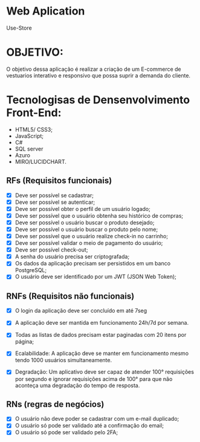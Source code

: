 # Web Aplication 

Use-Store

# OBJETIVO:

O objetivo dessa aplicação é realizar a criação de um E-commerce de vestuarios interativo e responsivo que possa suprir a demanda do cliente.

# Tecnologisas de Densenvolvimento Front-End:

- HTML5/ CSS3;
- JavaScript;
- C#
- SQL server
- Azuro
- MIRO/LUCIDCHART.

## RFs (Requisitos funcionais)

-  [x] Deve ser possível se cadastrar;
-  [x] Deve ser possível se autenticar;
-  [x] Deve ser possível obter o perfil de um usuário logado;
-  [x] Deve ser possível que o usuário obtenha seu histórico de compras;
-  [x] Deve ser possível o usuário buscar o produto desejado;
-  [x] Deve ser possível o usuário buscar o produto pelo nome;
-  [x] Deve ser possível que o usuário realize check-in no carrinho;
-  [x] Deve ser possível validar o meio de pagamento do usuário;
-  [x] Deve ser possível check-out;
-  [x] A senha do usuário precisa ser criptografada;
-  [x] Os dados da aplicação precisam ser persistidos em um banco PostgreSQL;
-  [x] O usuário deve ser identificado por um JWT (JSON Web Token);

## RNFs (Requisitos não funcionais)

-  [x] O login da aplicação deve ser concluído em até 7seg
-  [x] A aplicação deve ser mantida em funcionamento 24h/7d por semana.
-  [x] Todas as listas de dados precisam estar paginadas com 20 itens por página;
-  [x] Ecalabilidade: A aplicação deve se manter em funcionamento mesmo tendo 1000 usuários simultaneamente.
-  [x] Degradação: Um aplicativo deve ser capaz de atender 100° requisições por segundo e ignorar requisições acima de 100° para que não aconteça uma degradação do tempo de resposta.


## RNs (regras de negócios)

-  [x] O usuário não deve poder se cadastrar com um e-mail duplicado;
-  [x] O usuário só pode ser validado até a confirmação do email;
-  [x] O usuário só pode ser validado pelo 2FA;

